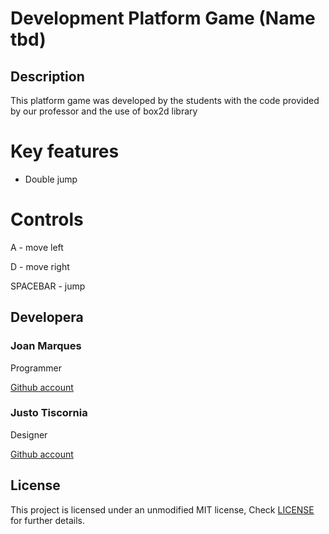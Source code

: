 # Development Platform Game (Name tbd)

## Description 

This platform game was developed by the students with the code provided by our professor and the use of box2d library

# Key features

- Double jump

# Controls

A - move left

D - move right

SPACEBAR - jump

## Developera

### Joan Marques
Programmer

[Github account](https://github.com/joanmarquesbesses)

### Justo Tiscornia
Designer

[Github account](https://github.com/Jusstox)

## License

This project is licensed under an unmodified MIT license, Check [LICENSE](https://github.com/Jusstox/DevelopmentGame1/blob/main/LICENSE) for further details.
